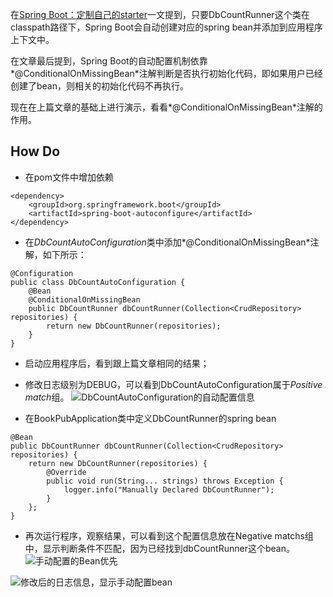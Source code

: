 在[Spring Boot：定制自己的starter](http://www.jianshu.com/p/85460c1d835a)一文提到，只要DbCountRunner这个类在classpath路径下，Spring Boot会自动创建对应的spring bean并添加到应用程序上下文中。

在文章最后提到，Spring Boot的自动配置机制依靠*@ConditionalOnMissingBean*注解判断是否执行初始化代码，即如果用户已经创建了bean，则相关的初始化代码不再执行。

现在在上篇文章的基础上进行演示，看看*@ConditionalOnMissingBean*注解的作用。

## How Do
- 在pom文件中增加依赖
```
<dependency>
    <groupId>org.springframework.boot</groupId>
    <artifactId>spring-boot-autoconfigure</artifactId>
</dependency>
```
- 在*DbCountAutoConfiguration*类中添加*@ConditionalOnMissingBean*注解，如下所示：
```
@Configuration
public class DbCountAutoConfiguration {
    @Bean
    @ConditionalOnMissingBean
    public DbCountRunner dbCountRunner(Collection<CrudRepository> repositories) {
        return new DbCountRunner(repositories);
    }
}
```
- 启动应用程序后，看到跟上篇文章相同的结果；
- 修改日志级别为DEBUG，可以看到DbCountAutoConfiguration属于*Positive match*组。
![DbCountAutoConfiguration的自动配置信息](http://upload-images.jianshu.io/upload_images/44770-98ec7639fadab074.png?imageMogr2/auto-orient/strip%7CimageView2/2/w/1240)

- 在BookPubApplication类中定义DbCountRunner的spring bean
```
@Bean
public DbCountRunner dbCountRunner(Collection<CrudRepository> repositories) {
    return new DbCountRunner(repositories) {
        @Override
        public void run(String... strings) throws Exception {
            logger.info("Manually Declared DbCountRunner");
        }
    };
}
```
- 再次运行程序，观察结果，可以看到这个配置信息放在Negative matchs组中，显示判断条件不匹配，因为已经找到dbCountRunner这个bean。
![手动配置的Bean优先](http://upload-images.jianshu.io/upload_images/44770-ba478f95effa1853.png?imageMogr2/auto-orient/strip%7CimageView2/2/w/1240)

![修改后的日志信息，显示手动配置bean](http://upload-images.jianshu.io/upload_images/44770-d5b4ad37f7876dbf.png?imageMogr2/auto-orient/strip%7CimageView2/2/w/1240)

